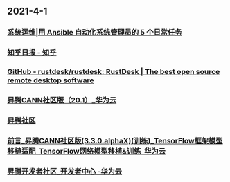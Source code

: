 
## 2021-4-1

### [系统运维|用 Ansible 自动化系统管理员的 5 个日常任务](https://linux.cn/article-13256-1.html)

### [知乎日报 - 知乎](https://daily.zhihu.com/story/9734593)

### [GitHub - rustdesk/rustdesk: RustDesk | The best open source remote desktop software](https://github.com/rustdesk/rustdesk)

### [昇腾CANN社区版（20.1）_华为云](https://support.huaweicloud.com/cann/)

### [昇腾社区](https://ascend.huawei.com/)

### [前言_昇腾CANN社区版(3.3.0.alphaX)(训练)_TensorFlow框架模型移植适配_TensorFlow网络模型移植&训练_华为云](https://support.huaweicloud.com/tensorflowdevg-cann330alphaXtraining/atlasmprtg_13_0001.html)

### [昇腾开发者社区_开发者中心 -华为云](https://developer.huaweicloud.com/techfield/ascend.html)